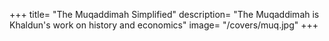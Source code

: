 +++
title= "The Muqaddimah Simplified"
description= "The Muqaddimah is Khaldun's work on history and economics"
image= "/covers/muq.jpg"
+++

